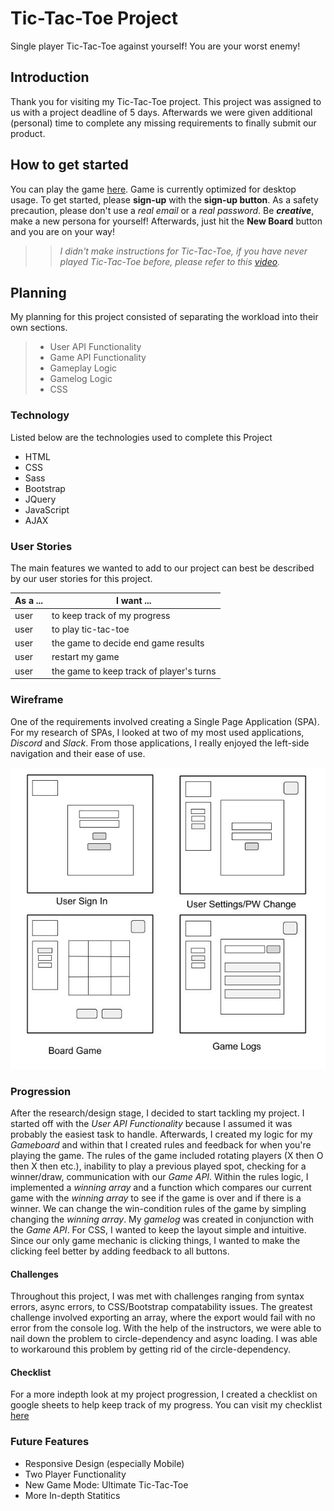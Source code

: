 # Tic-Tac-Toe Project
Single player Tic-Tac-Toe against yourself! You are your worst enemy!

## Introduction
Thank you for visiting my Tic-Tac-Toe project. This project was assigned to us with a project deadline of 5 days. Afterwards we were given additional (personal) time to complete any missing requirements to finally submit our product.

## How to get started
You can play the game [here](https://philingyuup.github.io/Tic-Tac-Toe-Project/ "Tic-Tac-Toe Game"). Game is currently optimized for desktop usage.
To get started, please **sign-up** with the **sign-up button**. As a safety precaution, please don't use a *real email* or a *real password*. Be _**creative**_, make a new persona for yourself! Afterwards, just hit the **New Board** button and you are on your way!

>>*I didn't make instructions for Tic-Tac-Toe, if you have never played Tic-Tac-Toe before, please refer to this [video](https://www.youtube.com/watch?v=USEjXNCTvcc "Tic-Tac-Toe Rules").*

## Planning
My planning for this project consisted of separating the workload into their own
sections.

>
> - User API Functionality
> - Game API Functionality
> - Gameplay Logic
> - Gamelog Logic
> - CSS
>

### Technology
Listed below are the technologies used to complete this Project

- HTML
- CSS
- Sass
- Bootstrap
- JQuery
- JavaScript
- AJAX

### User Stories
The main features we wanted to add to our project can best be described by our
user stories for this project.

| As a ... | I want ... |
| -------- | ------------- |
| user   | to keep track of my progress |
| user   | to play tic-tac-toe |
| user   | the game to decide end game results |
| user   | restart my game |
| user   | the game to keep track of player's turns |

### Wireframe
One of the requirements involved creating a Single Page Application (SPA). For my research of SPAs, I looked at two of my most used applications, *Discord* and *Slack*. From those applications, I really enjoyed the left-side navigation and their ease of use.

![Wireframe](\assets\pictures\Tic-Tac-Toe-WireFrame.jpg "Tic-Tac-Toe Wireframe")

### Progression
After the research/design stage, I decided to start tackling my project. I started off with the *User API Functionality* because I assumed it was probably the easiest task to handle. Afterwards, I created my logic for my *Gameboard* and within that I created rules and feedback for when you're playing the game. The rules of the game included rotating players (X then O then X then etc.), inability to play a previous played spot, checking for a winner/draw, communication with our *Game API*. Within the rules logic, I implemented a *winning array* and a function which compares our current game with the *winning array* to see if the game is over and if there is a winner. We can change the win-condition rules of the game by simpling changing the *winning array*. My *gamelog* was created in conjunction with the *Game API*. For CSS, I wanted to keep the layout simple and intuitive. Since our only game mechanic is clicking things, I wanted to make the clicking feel better by adding feedback to all buttons.

#### Challenges
Throughout this project, I was met with challenges ranging from syntax errors, async errors, to CSS/Bootstrap compatability issues. The greatest challenge involved exporting an array, where the export would fail with no error from the console log. With the help of the instructors, we were able to nail down the problem to circle-dependency and async loading. I was able to workaround this problem by getting rid of the circle-dependency.

#### Checklist
For a more indepth look at my project progression, I created a checklist on
google sheets to help keep track of my progress. You can visit my checklist
[here](https://docs.google.com/spreadsheets/d/1OJRPkFwx4X7panJAvG54ew7Z-lzdbdHtnmbg_WYDxzU/edit?usp=sharing "Project Checklist")

### Future Features
- Responsive Design (especially Mobile)
- Two Player Functionality
- New Game Mode: Ultimate Tic-Tac-Toe
- More In-depth Statitics
